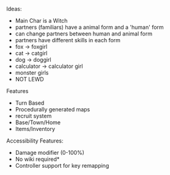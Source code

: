 
Ideas:
- Main Char is a Witch
- partners (familiars) have a animal form and a 'human' form
- can change partners between human and animal form
- partners have different skills in each form
- fox -> foxgirl
- cat -> catgirl
- dog -> doggirl
- calculator -> calculator girl
- monster girls 
- NOT LEWD


Features
- Turn Based 
- Procedurally generated maps
- recruit system
- Base/Town/Home
- Items/Inventory

Accessibility Features:
- Damage modifier (0-100%)
- No wiki required*
- Controller support for key remapping 
